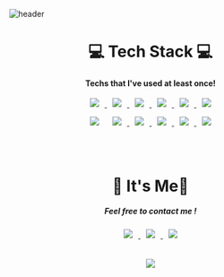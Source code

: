 ![header](https://capsule-render.vercel.app/api?type=waving&color=timeAuto&height=300&section=header&text=Min-Kyung%20Kim📚&fontSize=90)
<div align ="center">
  <h1> 💻 Tech Stack 💻</h1>
  <h4> Techs that I've used at least once!</h3>
</div>
<div align ="center">
  <a href="https://github.com/kmk9259/Study_JAVA/"> <img src="https://img.shields.io/badge/Java-007396?style=flat-square&logo=Java&logoColor=black" style="height : auto; margin-left : 10px; margin-right : 10px;"/> </a>
  <a href=""> <img src="https://img.shields.io/badge/C-A8B9CC?style=flat-square&logo=C&logoColor=black" style="height : auto; margin-left : 10px; margin-right : 10px;"/> </a>
  <a href="https://github.com/kmk9259/KH_Study_Backend"> <img src="https://img.shields.io/badge/JSON-000000?style=flat-square&logo=JSON&logoColor=white" style="height : auto; margin-left : 10px; margin-right : 10px;"/> </a>
  <a href="https://github.com/kmk9259/KH_Study_SQL"> <img src="https://img.shields.io/badge/Oracle-F80000?style=flat-square&logo=Oracle&logoColor=black" style="height : auto; margin-left : 10px; margin-right : 10px;"/> </a>
  <a href=""> <img src="https://img.shields.io/badge/MySQL-4479A1?style=flat-square&logo=MySQL&logoColor=black" style="height : auto; margin-left : 10px; margin-right : 10px;"/> </a>
  <a href="https://github.com/kmk9259/KH_Study_JQUERY"> <img src="https://img.shields.io/badge/jQuery-0769AD?style=flat-square&logo=jQuery&logoColor=black" style="height : auto; margin-left : 10px; margin-right : 10px;"/> </a>
  
  <a href="https://github.com/kmk9259/KH_Study_Bootstrap"> <img src="https://img.shields.io/badge/Bootstrap-7952B3?style=flat-square&logo=Bootstrap&logoColor=black" style="height : auto; margin-left : 10px; margin-right : 10px;"/></a>
  <a href="https://github.com/kmk9259/KH_Study_Fontend/tree/master/HTML"> <img src="https://img.shields.io/badge/HTML5-E34F26?style=flat-square&logo=HTML5&logoColor=black" style="height : auto; margin-left : 10px; margin-right : 10px;"/> </a>
  <a href="https://github.com/kmk9259/KH_Study_Fontend/tree/master/CSS"> <img src="https://img.shields.io/badge/CSS3-1572B6?style=flat-square&logo=CSS3&logoColor=black" style="height : auto; margin-left : 10px; margin-right : 10px;"/> </a>
  <a href="https://github.com/kmk9259/KH_Study_Fontend/tree/master/JAVASCRIPT"> <img src="https://img.shields.io/badge/JavaScript-F7DF1E?style=flat-square&logo=JavaScript&logoColor=black" style="height : auto; margin-left : 10px; margin-right : 10px;"/> </a>
  <a href="https://github.com/kmk9259/KH_Study_Fontend/tree/master/VUE"> <img src="https://img.shields.io/badge/Vue.js-4FC08D?style=flat-square&logo=Vue.js&logoColor=black" style="height : auto; margin-left : 10px; margin-right : 10px;"/> </a>
  <a href=""> <img src="https://img.shields.io/badge/Android-3DDC84?style=flat-square&logo=Android&logoColor=black" style="height : auto; margin-left : 10px; margin-right : 10px;"/> </a>
</div>
<br><br>
<div align ="center">
  <h1> 🤍 It's Me🤍</h1>
  <h5> Feel free to contact me !</h3>
</div>
<div align ="center">
<a href="mailto:alsrud9259@gmail.com"> <img src="https://img.shields.io/badge/Gmail-d14836?style=flat-square&logo=Gmail&logoColor=white&link=mailto:alsrud9259@gmail.com" style="height : auto; margin-left : 10px; margin-right : 10px;"/> </a>
<a href="mailto:kmk9259@naver.com"> <img src="https://img.shields.io/badge/Naver-03C75A?style=flat-square&logo=Naver&logoColor=white&link=mailto:kmk9259@naver.com" style="height : auto; margin-left : 10px; margin-right : 10px;"/> </a>
<a href="https://www.notion.so/kmk-portfolio/Study-61d5cab7cbb34b2c9438fe3e7742d8eb"> <img src="https://img.shields.io/badge/Notion-000000?style=flat-square&logo=Notion&logoColor=white" style="height : auto; margin-left : 10px; margin-right : 10px;"/> </a>
</div><br><br>
<div align ="center">
<img src="https://github-readme-stats.vercel.app/api/top-langs/?username=kmk9259&layout=compact" style="height : auto; margin-left : 10px; margin-right : 10px;"/> </a>
</div>



